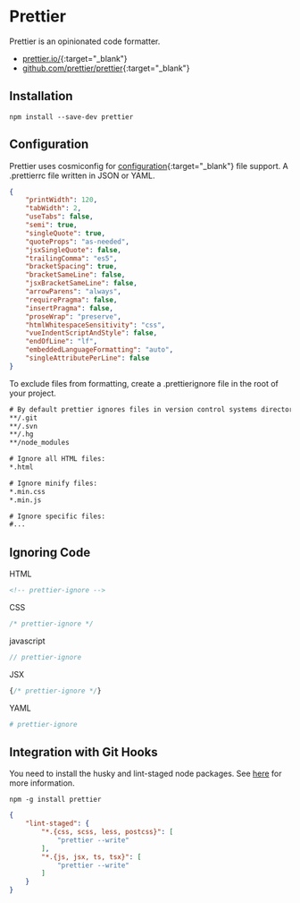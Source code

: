 # Prettier

Prettier is an opinionated code formatter.

- [prettier.io/](https://prettier.io/){:target="_blank"}
- [github.com/prettier/prettier](https://github.com/prettier/prettier){:target="_blank"}

## Installation

```shell
npm install --save-dev prettier
```

## Configuration

Prettier uses cosmiconfig for [configuration](https://prettier.io/docs/en/options.html){:target="_blank"} file support. A .prettierrc file written in JSON or YAML.

```json
{
    "printWidth": 120,
    "tabWidth": 2,
    "useTabs": false,
    "semi": true,
    "singleQuote": true,
    "quoteProps": "as-needed",
    "jsxSingleQuote": false,
    "trailingComma": "es5",
    "bracketSpacing": true,
    "bracketSameLine": false,
    "jsxBracketSameLine": false,
    "arrowParens": "always",
    "requirePragma": false,
    "insertPragma": false,
    "proseWrap": "preserve",
    "htmlWhitespaceSensitivity": "css",
    "vueIndentScriptAndStyle": false,
    "endOfLine": "lf",
    "embeddedLanguageFormatting": "auto",
    "singleAttributePerLine": false
}
```

To exclude files from formatting, create a .prettierignore file in the root of your project.

```txt
# By default prettier ignores files in version control systems directories
**/.git
**/.svn
**/.hg
**/node_modules

# Ignore all HTML files:
*.html

# Ignore minify files:
*.min.css
*.min.js

# Ignore specific files:
#...
```

## Ignoring Code

HTML

```html
<!-- prettier-ignore -->
```

CSS

```css
/* prettier-ignore */
```

javascript

```javascript
// prettier-ignore
```

JSX

```javascript
{/* prettier-ignore */}
```

YAML

```yaml
# prettier-ignore
```

## Integration with Git Hooks

You need to install the husky and lint-staged node packages. See [here](/docs/version-control-systems/git/git-hooks.html) for more information.

```shell
npm -g install prettier
```

```json
{
    "lint-staged": {
        "*.{css, scss, less, postcss}": [
            "prettier --write"
        ],
        "*.{js, jsx, ts, tsx}": [
            "prettier --write"
        ]
    }
}
```
